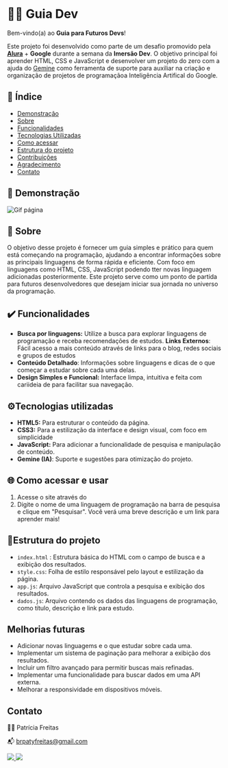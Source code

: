 # 👩‍💻 Guia Dev

Bem-vindo(a) ao **Guia para Futuros Devs**! 

Este projeto foi desenvolvido como parte de um desafio promovido pela [**Alura**](https://www.alura.com.br) + **Google** durante a semana da **Imersão Dev**. 
O objetivo principal foi aprender HTML, CSS e JavaScript e desenvolver um projeto do zero com a ajuda do [Gemine](https://gemini.google.com/) como ferramenta de suporte para auxiliar na criação e organização de projetos de programaçãoa Inteligência Artifical do Google.



## 🔗 Índice
- [Demonstração](#demonstracao)
- [Sobre](#sobre)
- [Funcionalidades](#como-visualizar-o-projeto) 
- [Tecnologias Utilizadas](#tecnologias-utilizadas) 
- [Como acessar ](#como-usar) 
- [Estrutura do projeto](#estrutura-do-projeto) 
- [Contribuições](#contribuições) 
- [Agradecimento](#agradecimento) 
- [Contato](#contato)

## 👀 Demonstração 

![Gif página](https://blogger.googleusercontent.com/img/b/R29vZ2xl/AVvXsEgDFjuomU0dIA2shEjTmaJ09eF-AAzToefcFUeAaQb2ubqnIPINLKZMplH8ANp85upooJpzOlRB6AHCewY-FdnO4YQ69yqxxi1KEFlh1fzRASq9pX1XFR5y_PASf5VLGigDI3eK8vhqoNYsOPKhGQzNSVb5St4_bmcpX-rTRBzhBVLo_4WY7s-2SNg-y3bk/s16000/site-guiadev.gif)


## 📝 Sobre

O objetivo desse projeto é fornecer um guia simples e prático para quem está começando na programação, ajudando a encontrar informações sobre as principais linguagens de forma rápida e eficiente. Com foco em linguagens como HTML, CSS, JavaScript podendo tter novas linguagem adicionadas posteriormente. Este projeto serve como um ponto de partida para futuros desenvolvedores que desejam iniciar sua jornada no universo da programação.


 ## ✔️ Funcionalidades

-  **Busca por linguagens:** Utilize a busca para explorar linguagens de programação e receba recomendações de estudos.
**Links Externos**: Fácil acesso a mais conteúdo através de links para o blog, redes sociais e grupos de estudos
- **Conteúdo Detalhado**: Informações sobre linguagens e dicas de  o que começar a estudar sobre cada uma delas.
-  **Design Simples e Funcional:** Interface limpa, intuitiva e feita com cariideia de para facilitar sua navegação.

## ⚙️Tecnologias utilizadas

- **HTML5:** Para estruturar o conteúdo da página.
- **CSS3:** Para a estilização da interface e design visual, com foco em simplicidade 
- **JavaScript:** Para adicionar a funcionalidade de pesquisa e manipulação de conteúdo.
- **Gemine (IA)**: Suporte e sugestões para otimização do projeto.

## 🌐 Como acessar e usar

1. Acesse o site através do  []()
2. Digite o nome de uma linguagem de programação na barra de pesquisa e clique em "Pesquisar". Você verá uma breve descrição e um link para aprender mais!

## 📂Estrutura do projeto

- `index.html` : Estrutura básica do HTML com o campo de busca e a exibição dos resultados.
- `style.css`: Folha de estilo responsável pelo layout e estilização da página.
- `app.js`: Arquivo JavaScript que controla a pesquisa e exibição dos resultados.
- `dados.js`: Arquivo contendo os dados das linguagens de programação, como título, descrição e link para estudo.

## Melhorias futuras

- Adicionar novas linguagems e o que estudar sobre cada uma.
- Implementar um sistema de paginação para melhorar a exibição dos resultados.
- Incluir um filtro avançado para permitir buscas mais refinadas.
- Implementar uma funcionalidade para buscar dados em uma API externa.
- Melhorar a responsividade em dispositivos móveis.

## Contato

👩‍💻 Patrícia Freitas

📬 brpatyfreitas@gmail.com

 <div><a href="https://www.linkedin.com/in/patyfreitasbr"><img src="https://img.shields.io/badge/LinkedIn-0077B5?style=for-the-badge&logo=linkedin&logoColor=white" target="_blank"></>
  <a href="https://www.instagram.com/patyfreitasbr"><img src="https://img.shields.io/badge/Instagram-E4405F?style=for-the-badge&logo=instagram&logoColor=white" target="_blank"></></div>



   

